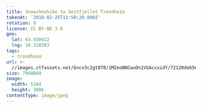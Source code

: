 ```yaml
---
title: Snowshoehike to Geitfjellet Trondheim
takenAt: '2018-02-25T13:50:20.000Z'
rotation: 0
license: CC BY-ND 3.0
geo:
  lat: 63.430422
  lng: 10.310383
tags:
  - trondheim
url: >-
  //images.ctfassets.net/bncv3c2gt878/1M2eoNNCwuOn1VGAcxxidY/72120de6566ad8f4a21c50cefe706f7d/snowshoehike-to-geitfjellet-trondheim_40437450002_o
size: 7060089
image:
  width: 5344
  height: 3006
contentType: image/jpeg
---
```


